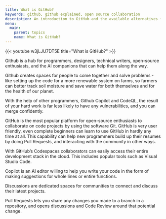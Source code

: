 ```yaml
---
title: What is GitHub?
keywords: github, github explained, open source collaboration
description: An introduction to GitHub and the available alternatives for social coding and contributing to open-source.
menu:
  main:
    parent: topics
    name: What is GitHub?
---
```


{{< youtube w3jLJU7DT5E title="What is GitHub?" >}}

Github is a hub for programmers, designers, technical writers, open-source enthusiasts, and the AI companions that can help them along the way.

Github creates spaces for people to come together and solve problems - like setting up the code for a more renewable system on farms, so farmers can better track soil moisture and save water for both themselves and for the health of our planet.

With the help of other programmers, Github Copilot and CodeQL, the result of your hard work is far less likely to have any vulnerabilities, and you can merge confidently.

GitHub is the most popular platform for open-source enthusiasts to collaborate on code projects by using the software Git. GitHub is very user friendly, even complete beginners can learn to use GitHub in hardly any time at all. This capability can help new programmers build up their resumes by doing Pull Requests, and interacting with the community in other ways.

With GitHub’s Codespaces collaborators can easily access their entire development stack in the cloud. This includes popular tools such as Visual Studio Code.

Copilot is an AI editor willing to help you write your code in the form of making suggestions for whole lines or entire functions.

Discussions are dedicated spaces for communities to connect and discuss their latest projects.

Pull Requests lets you share any changes you made to a branch in a repository, and opens discussions and Code Review around that potential change.
